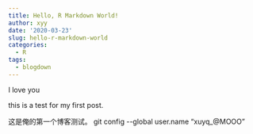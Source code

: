 ```yaml
---
title: Hello, R Markdown World!
author: xyy
date: '2020-03-23'
slug: hello-r-markdown-world
categories:
  - R
tags:
  - blogdown
---
```


I love you 

this is a test for my first post.

这是俺的第一个博客测试。
git config --global user.name “xuyq_@MOOO”